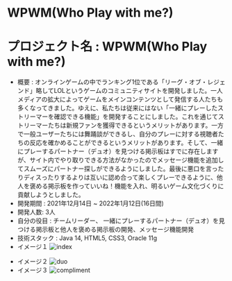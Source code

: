 # WPWM(Who Play with me?)
# プロジェクト名 : WPWM(Who Play with me?)
* 概要 : オンラインゲームの中でランキング1位である「リーグ・オブ・レジェンド」略してLOLというゲームのコミュニティサイトを開発しました。一人メディアの拡大によってゲームをメインコンテンツとして発信する人たちも多くなってきました。ゆえに、私たちは従来にはない「一緒にプレーしたストリーマーを確認できる機能」を開発することにしました。これを通じてストリーマーたちは新規ファンを獲得できるというメリットがあります。一方で一般ユーザーたちには舞踊談ができるし、自分のプレーに対する視聴者たちの反応を確かめることができるというメリットがあります。そして、一緒にプレーするパートナー（デュオ）を見つける掲示板はすでに存在しますが、サイト内でやり取りできる方法がなかったのでメッセージ機能を追加してスムーズにパートナー探しができるようにしました。最後に悪口を言ったりディスったりするよりは互いに認め合って楽しくプレーできるように、他人を褒める掲示板を作っていいね！機能を入れ、明るいゲーム文化づくりに貢献しようとしました。
* 開発期間 : 2021年12月14日 ~ 2022年1月12日(16日間)
* 開発人数: 3人
* 自分の役目 : チームリーダー、 一緒にプレーするパートナー（デュオ）を見つける掲示板と他人を褒める掲示板の開発、メッセージ機能開発
* 技術スタック : Java 14, HTML5, CSS3, Oracle 11g
* イメージ１
![index](https://user-images.githubusercontent.com/99231386/172135656-54c01def-b76d-4bad-9c3d-9ddb76ec9a5c.png)
+ イメージ２
![duo](https://user-images.githubusercontent.com/99231386/172135696-fd78c385-8b2d-41b3-b546-5a3fda67d92c.png)
+ イメージ３
![compliment](https://user-images.githubusercontent.com/99231386/172135715-9f015e1f-9c7d-44a5-8a90-2ec6e339b43d.png)
